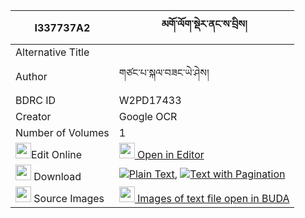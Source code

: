 |I337737A2|མགོ་ལོག་སྡེར་ནང་ས་བྲིས། 
| --- | --- 
|Alternative Title |
|Author| གཙང་པ་སྐལ་བཟང་ཡེ་ཤེས།
|BDRC ID | W2PD17433
|Creator | Google OCR
|Number of Volumes| 1
|<img width="25" src="https://img.icons8.com/color/25/000000/edit-property.png">Edit Online| [<img width="25" src="https://avatars.githubusercontent.com/u/45091458?s=200&v=4"> Open in Editor](http://editor.openpecha.org/I337737A2)
|<img width="25" src="https://img.icons8.com/fluent/48/000000/download-2.png"/>  Download | [![](https://img.icons8.com/color/20/000000/txt.png)Plain Text](https://github.com/Openpecha/I337737A2/releases/download/v2/golok_de_ra_nang_sa_dri_plain_I337737A2.zip), [![](https://img.icons8.com/color/20/000000/txt.png)Text with Pagination](https://github.com/Openpecha/I337737A2/releases/download/v2/golok_de_ra_nang_sa_dri_pages_I337737A2.zip)
|<img width="25" src="https://img.icons8.com/plasticine/100/000000/pictures-folder.png"/>  Source Images | [<img width="25" src="https://library.bdrc.io/icons/BUDA-small.svg"> Images of text file open in BUDA](https://library.bdrc.io/show/bdr:W2PD17433)